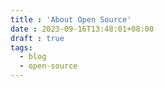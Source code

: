 ```yaml
---
title : 'About Open Source'
date : 2023-09-16T13:48:01+08:00
draft : true
tags:
  - blog
  - open-source
---
```

